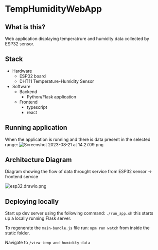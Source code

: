 # TempHumidityWebApp

## What is this?
Web application displaying temperatrure and humidity data collected by ESP32 sensor.

## Stack

- Hardware
  - ESP32 board
  - DHT11 Temperature-Humidity Sensor
- Software
  - Backend 
    - Python/Flask application
  - Frontend
    - typescript
    - react

## Running application
When the application is running and there is data present in the selected range:
![Screenshot 2023-08-21 at 14.27.09.png](..%2F..%2F..%2FDesktop%2FScreenshot%202023-08-21%20at%2014.27.09.png)
## Architecture Diagram
Diagram showing the flow of data throught service from ESP32 sensor -> frontend service

![esp32.drawio.png](..%2F..%2F..%2FDownloads%2Fesp32.drawio.png)

## Deploying locally
Start up dev server using the following command:
`./run_app.sh`
this starts up a locally running Flask server.

To regenerate the `main-bundle.js` file run:
`npm run watch`
from inside the static folder.

Navigate to `/view-temp-and-humidity-data`
